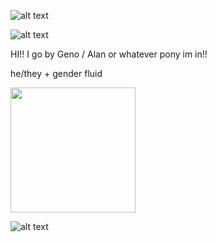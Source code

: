 ![alt text](https://media.discordapp.net/attachments/932235016795193404/1224837432420208721/tumblr_26b705c4309386b0c40c8cd76523db9b_96086986_2048.png?ex=68002540&is=67fed3c0&hm=750a8fbaffce774dc44fdf801251ca55485ac53949b26a809c06303687998819&=&format=webp&quality=lossless&width=1768&height=187)

![alt text](https://media.discordapp.net/attachments/1052873893028843574/1361875745324138496/Untitled271_20250415202740.png?ex=68005920&is=67ff07a0&hm=d9400d34ce39947229246a57c5d858056f3733e9bbaabecc7641cfd96899f6ac&=&format=webp&quality=lossless)

HI!! I go by Geno / Alan or whatever pony im in!!  


   he/they + gender fluid 
                   
  <img src="https://media.discordapp.net/attachments/1231113319163887679/1361870364254277642/Untitled924_20250415195422.png?ex=6800541d&is=67ff029d&hm=155646449049f6ef001eb73632fd61ea24c872888d1b48fb25009d00b863c0ec&=&format=webp&quality=lossless" width="200" height="200">

![alt text](https://media.discordapp.net/attachments/932235016795193404/1224837432420208721/tumblr_26b705c4309386b0c40c8cd76523db9b_96086986_2048.png?ex=68002540&is=67fed3c0&hm=750a8fbaffce774dc44fdf801251ca55485ac53949b26a809c06303687998819&=&format=webp&quality=lossless&width=1768&height=187)
